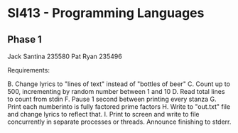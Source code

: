 # SI413 - Programming Languages
## Phase 1
Jack Santina 235580
Pat Ryan 235496

Requirements:

B. Change lyrics to "lines of text" instead of "bottles of beer"
C. Count up to 500, incrementing by random number between 1 and 10
D. Read total lines to count from stdin
F. Pause 1 second between printing every stanza
G. Print each numberinto is fully factored prime factors
H. Write to "out.txt" file and change lyrics to reflect that.
I. Print to screen and write to file concurrently in separate processes or threads. Announce finishing to stderr.
